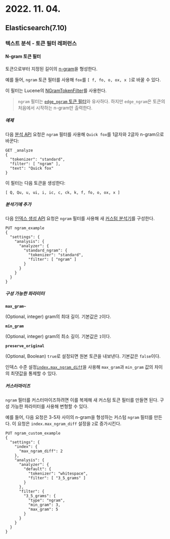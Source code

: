 # 2022. 11. 04.

## Elasticsearch(7.10)

### 텍스트 분석 - 토큰 필터 레퍼런스

#### N-gram 토큰 필터

토큰으로부터 지정된 길이의 [n-gram][wikipedia-ngram]을 형성한다.

예를 들어, `ngram` 토큰 필터를 사용해 `fox`를 `[ f, fo, o, ox, x ]`로 바꿀 수 있다.

이 필터는 Lucene의 [NGramTokenFilter][ngram-token-filter]를 사용한다.

> `ngram` 필터는 [`edge_ngram` 토큰 필터][edge-ngram-token-filter]와 유사하다. 하지만 `edge_ngram`은 토큰의 처음에서 시작하는 n-gram만 출력한다.

##### 예제

다음 [분석 API][analyze-api] 요청은 `ngram` 필터를 사용해 `Quick fox`를 1글자와 2글자 n-gram으로 바꾼다:

```http
GET _analyze
{
  "tokenizer": "standard",
  "filter": [ "ngram" ],
  "text": "Quick fox"
}
```

이 필터는 다음 토큰을 생성한다:

```
[ Q, Qu, u, ui, i, ic, c, ck, k, f, fo, o, ox, x ]
```

##### 분석기에 추가

다음 [인덱스 생성 API][create-index-api] 요청은 `ngram` 필터를 사용해 새 [커스텀 분석기][custom-analyzer]를 구성한다.

```http
PUT ngram_example
{
  "settings": {
    "analysis": {
      "analyzer": {
        "standard_ngram": {
          "tokenizer": "standard",
          "filter": [ "ngram" ]
        }
      }
    }
  }
}
```

##### 구성 가능한 파라미터

**`max_gram~`**

(Optional, integer) gram의 최대 길이. 기본값은 `2`이다.

**`min_gram`**

(Optional, integer) gram의 최소 길이. 기본값은 `1`이다.

**`preserve_original`**

(Optional, Boolean) `true`로 설정되면 원본 토큰을 내보낸다. 기본값은 `false`이다.

인덱스 수준 설정[`index.max_ngram_diff`](https://www.elastic.co/guide/en/elasticsearch/reference/7.10/index-modules.html#index-max-ngram-diff)을 사용해 `max_gram`과 `min_gram` 값의 차이의 최댓값을 통제할 수 있다.

##### 커스터마이즈

`ngram` 필터를 커스터마이즈하려면 이를 복제해 새 커스텀 토큰 필터를 만들면 된다. 구성 가능한 파라미터를 사용해 변형할 수 있다.

예를 들어, 다음 요청은 3-5자 사이의 n-gram을 형성하는 커스텀 `ngram` 필터를 만든다. 이 요청은 `index.max_ngram_diff` 설정을 `2`로 증가시킨다.

```http
PUT ngram_custom_example
{
  "settings": {
    "index": {
      "max_ngram_diff": 2
    },
    "analysis": {
      "analyzer": {
        "default": {
          "tokenizer": "whitespace",
          "filter": [ "3_5_grams" ]
        }
      },
      "filter": {
        "3_5_grams": {
          "type": "ngram",
          "min_gram": 3,
          "max_gram": 5
        }
      }
    }
  }
}
```



[wikipedia-ngram]: https://en.wikipedia.org/wiki/N-gram
[ngram-token-filter]: https://lucene.apache.org/core/8_7_0/analyzers-common/org/apache/lucene/analysis/ngram/NGramTokenFilter.html
[edge-ngram-token-filter]: https://www.elastic.co/guide/en/elasticsearch/reference/7.10/analysis-edgengram-tokenfilter.html
[analyze-api]: https://www.elastic.co/guide/en/elasticsearch/reference/7.10/indices-analyze.html
[create-index-api]: https://www.elastic.co/guide/en/elasticsearch/reference/7.10/indices-analyze.html
[custom-analyzer]: https://www.elastic.co/guide/en/elasticsearch/reference/7.10/analysis-custom-analyzer.html